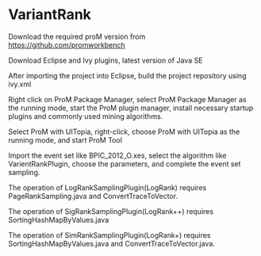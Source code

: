 # VariantRank
Download the required proM version from https://github.com/promworkbench

Download Eclipse and Ivy plugins, latest version of Java SE

After importing the project into Eclipse, build the project repository using ivy.xml

Right click on ProM Package Manager, select ProM Package Manager as the running mode, start the ProM plugin manager, install necessary startup plugins and commonly used mining algorithms.

Select ProM with UITopia, right-click, choose ProM with UITopia as the running mode, and start ProM Tool

Import the event set like BPIC_2012_O.xes, select the algorithm like VarientRankPlugin, choose the parameters, and complete the event set sampling.

The operation of LogRankSamplingPlugin(LogRank) requires  PageRankSampling.java and ConvertTraceToVector.

The operation of SigRankSamplingPlugin(LogRank++) requires  SortingHashMapByValues.java

The operation of SimRankSamplingPlugin(LogRank+) requires  SortingHashMapByValues.java and ConvertTraceToVector.java.
